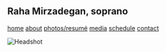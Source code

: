 ## Raha Mirzadegan, soprano

[home](https://raharules.github.io/)&nbsp;[about](https://raharules.github.io/raharules.github.io/about.html)&nbsp;[photos/resumé](https://raharules.github.io/raharules.github.io/photos.html)&nbsp;[media](https://raharules.github.io/raharules.github.io/media.html)&nbsp;[schedule](https://raharules.github.io/raharules.github.io/schedule.html)&nbsp;[contact](https://raharules.github.io/raharules.github.io/contact.html)

![Headshot](raharules.github.io/Raha_Soft_Headshot.jpg)
